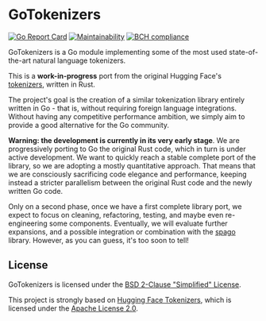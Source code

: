 # GoTokenizers

[![Go Report Card](https://goreportcard.com/badge/github.com/nlpodyssey/gotokenizers)](https://goreportcard.com/report/github.com/nlpodyssey/gotokenizers)
[![Maintainability](https://api.codeclimate.com/v1/badges/a8aefebab14fc7739912/maintainability)](https://codeclimate.com/github/nlpodyssey/gotokenizers/maintainability)
[![BCH compliance](https://bettercodehub.com/edge/badge/nlpodyssey/gotokenizers?branch=master)](https://bettercodehub.com/)

GoTokenizers is a Go module implementing some of the most used
state-of-the-art natural language tokenizers.

This is a **work-in-progress** port from the original Hugging Face's
[tokenizers](https://github.com/huggingface/tokenizers), written in Rust.

The project's goal is the creation of a similar tokenization library
entirely written in Go - that is, without requiring foreign language
integrations. Without having any competitive performance ambition, we simply
aim to provide a good alternative for the Go community.

**Warning: the development is currently in its very early stage**. We are
progressively porting to Go the original Rust code, which in turn is under
active development.
We want to quickly reach a stable complete port of the library, so we are
adopting a mostly quantitative approach. That means that we are consciously
sacrificing code elegance and performance, keeping instead a stricter
parallelism between the original Rust code and the newly written Go code.

Only on a second phase, once we have a first complete library port, we expect
to focus on cleaning, refactoring, testing, and maybe even re-engineering
some components. Eventually, we will evaluate further expansions, and a
possible integration or combination with the
[spago](https://github.com/nlpodyssey/spago) library. However, as you can guess,
it's too soon to tell!

## License

GoTokenizers is licensed under the
[BSD 2-Clause "Simplified" License](https://github.com/nlpodyssey/gotokenizers/blob/master/LICENSE).

This project is strongly based on
[Hugging Face Tokenizers](https://github.com/huggingface/tokenizers),
which is licensed under the
[Apache License 2.0](https://github.com/huggingface/tokenizers/blob/master/LICENSE).

